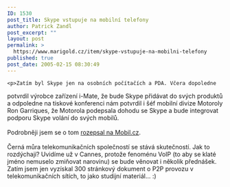 ```yaml
---
ID: 1530
post_title: Skype vstupuje na mobilní telefony
author: Patrick Zandl
post_excerpt: ""
layout: post
permalink: >
  https://www.marigold.cz/item/skype-vstupuje-na-mobilni-telefony
published: true
post_date: 2005-02-15 08:30:49
---
```

	<p>Zatím byl Skype jen na osobních počítačích a PDA. Včera dopoledne
potvrdil výrobce zařízení i-Mate, že bude Skype přidávat do svých
produktů a odpoledne na tiskové konferenci nám potvrdil i šéf mobilní
divize Motoroly Ron Garriques, že Motorola podepsala dohodu se Skype a
bude integrovat podporu Skype volání do svých mobilů. <br />
<br />
Podrobněji jsem se o tom <a href="http:///mob_tech.asp?r=mob_tech&amp;c=A050214_190717_mob_tech_jm&amp;t=A050214_190717_mob_tech_jm&amp;r2=mob_tech" >rozepsal na Mobil.cz</a>.<br />
<br />
Černá můra telekomunikačních společností se stává skutečností. Jak to
rozdýchají? Uvidíme už v Cannes, protože fenoménu VoIP (to aby se klaté
jméno nemuselo zmiňovat narovinu) se bude věnovat i několik přednášek.
Zatím jsem jen vyzískal 300 stránkový dokument o P2P provozu v
telekomunikačních sítích, to jako studijní materiál... :)</p>